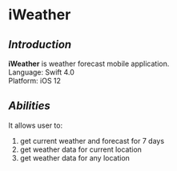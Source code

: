 # **iWeather**

## *Introduction*
**iWeather** is weather forecast mobile application.</br>
Language: Swift 4.0 </br>
Platform: iOS 12 
## *Abilities*
It allows user to:
1. get current weather and forecast for 7 days 
2. get weather data for current location
3. get weather data for any location
